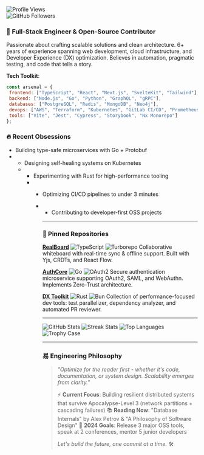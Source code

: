 ![Profile Views](https://komarev.com/ghpvc/?username=anthonyvalencia783922&color=blueviolet&style=flat-square)  
![GitHub Followers](https://img.shields.io/github/followers/anthonyvalencia783922?label=Follow&style=social)  

 ### 🚀 Full-Stack Engineer & Open-Source Contributor  
 Passionate about crafting scalable solutions and clean architecture. 6+ years of experience spanning web development, cloud infrastructure, and Developer Experience (DX) optimization. Believes in automation, pragmatic testing, and code that tells a story.  

 **Tech Toolkit**:  
 ```javascript
const arsenal = {
  frontend: ["TypeScript", "React", "Next.js", "SvelteKit", "Tailwind"],
  backend: ["Node.js", "Go", "Python", "GraphQL", "gRPC"],
  databases: ["PostgreSQL", "Redis", "MongoDB", "Neo4j"],
  devops: ["AWS", "Terraform", "Kubernetes", "GitLab CI/CD", "Prometheus"],
  tools: ["Vite", "Jest", "Cypress", "Storybook", "Nx Monorepo"]
};
```

### 🔥 Recent Obsessions  
- Building type-safe microservices with Go + Protobuf
- - Designing self-healing systems on Kubernetes
  - - Experimenting with Rust for high-performance tooling
    - - Optimizing CI/CD pipelines to under 3 minutes
      - - Contributing to developer-first OSS projects
       
        - ---

        ### 📌 Pinned Repositories

        **[RealBoard](https://github.com/anthonyvalencia783922/realboard)**
        ![TypeScript](https://img.shields.io/badge/-TypeScript-3178C6?logo=typescript&logoColor=white) ![Turborepo](https://img.shields.io/badge/-Turborepo-EF4444)
        Collaborative whiteboard with real-time sync & offline support. Built with Yjs, CRDTs, and React Flow.

        **[AuthCore](https://github.com/anthonyvalencia783922/authcore)**
        ![Go](https://img.shields.io/badge/-Go-00ADD8?logo=go&logoColor=white) ![OAuth2](https://img.shields.io/badge/-OAuth2-EB5424)
        Secure authentication microservice supporting OAuth2, SAML, and WebAuthn. Implements Zero-Trust architecture.

        **[DX Toolkit](https://github.com/anthonyvalencia783922/dx-toolkit)**
        ![Rust](https://img.shields.io/badge/-Rust-000000?logo=rust&logoColor=white) ![Bun](https://img.shields.io/badge/-Bun-333333)
        Collection of performance-focused dev tools: test parallelizer, dependency analyzer, and automated PR reviewer.

        ---

        ![GitHub Stats](https://github-readme-stats.vercel.app/api?username=anthonyvalencia783922&show_icons=true&theme=dark&hide_title=true&include_all_commits=true)
        ![Streak Stats](https://github-readme-streak-stats.herokuapp.com?user=anthonyvalencia783922&theme=dark&date_format=M%20j%5B%2C%20Y%5D)
        ![Top Languages](https://github-readme-stats.vercel.app/api/top-langs/?username=anthonyvalencia783922&layout=compact&theme=dark&langs_count=6&exclude_repo=dotfiles)
        ![Trophy Case](https://github-profile-trophy.vercel.app/?username=anthonyvalencia783922&margin-w=8&no-frame=true&rank=SECRET,SSS,SS,S,AAA,AA,A,B,C)

        ---

        ### 易 Engineering Philosophy
        > *"Optimize for the reader first - whether it's code, documentation, or system design. Scalability emerges from clarity."*
        >
        > ⚡ **Current Focus**: Building resilient distributed systems that survive Apocalypse-Level 3 (network partitions + cascading failures)
        > 📚 **Reading Now**: "Database Internals" by Alex Petrov & "A Philosophy of Software Design"
        > 🎯 **2024 Goals**: Release 3 major OSS tools, speak at 2 conferences, mentor 5 junior developers
        >
        > *Let's build the future, one commit at a time.* 🛠️
